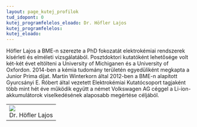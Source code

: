 ```yaml
---
layout: page_kutej_profilok
tud_idopont: 0
kutej_programfelelos_eloado: Dr. Höfler Lajos
kutej_programfelelos: 
kutej_eloado:
---
```

 Höfler Lajos a BME-n szerezte a PhD fokozatát elektrokémiai rendszerek kísérleti és elméleti vizsgálatából. Posztdoktori kutatóként lehetősége volt két-két évet eltölteni a University of Michiganen és a University of Oxfordon. 2014-ben a kémia tudomány területén egyedüliként megkapta a Junior Prima díjat. Martin Winterkorn által 2012-ben a BME-n alapított Gyurcsányi E. Róbert által vezetett Elektrokémiai Kutatócsoport tagjaként több mint hét éve működik együtt a német Volkswagen AG céggel a Li-ion-akkumulátorok viselkedésének alaposabb megértése céljából. 




 <table class="picture">
<tr>
<td>

<div class="gallery">
    <img src="images/hofler_lajos.jpg" max-width="250" max-height="200">
  <div class="desc">Dr. Höfler Lajos</div>
</div>

</td>
</tr>
</table>